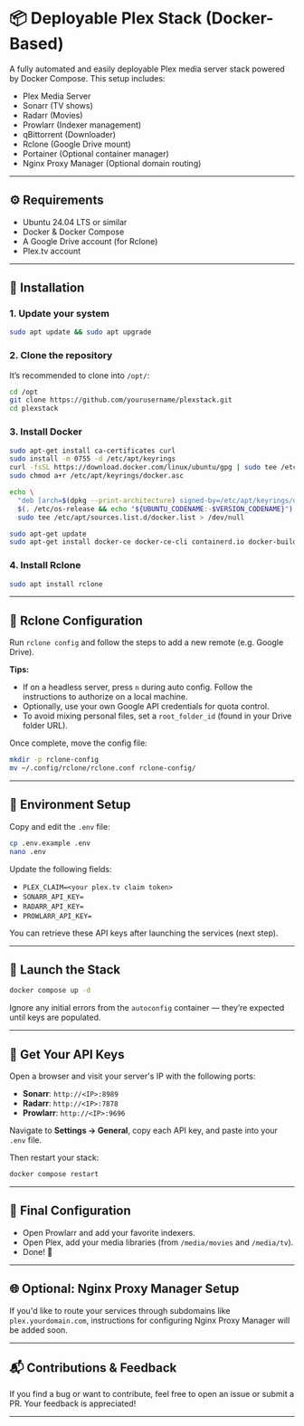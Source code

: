# 📦 Deployable Plex Stack (Docker-Based)

A fully automated and easily deployable Plex media server stack powered by Docker Compose. This setup includes:

- Plex Media Server
- Sonarr (TV shows)
- Radarr (Movies)
- Prowlarr (Indexer management)
- qBittorrent (Downloader)
- Rclone (Google Drive mount)
- Portainer (Optional container manager)
- Nginx Proxy Manager (Optional domain routing)

---

## ⚙️ Requirements

- Ubuntu 24.04 LTS or similar
- Docker & Docker Compose
- A Google Drive account (for Rclone)
- Plex.tv account

---

## 🚀 Installation

### 1. Update your system

```bash
sudo apt update && sudo apt upgrade
```

### 2. Clone the repository

It’s recommended to clone into `/opt/`:

```bash
cd /opt
git clone https://github.com/yourusername/plexstack.git
cd plexstack
```

### 3. Install Docker

```bash
sudo apt-get install ca-certificates curl
sudo install -m 0755 -d /etc/apt/keyrings
curl -fsSL https://download.docker.com/linux/ubuntu/gpg | sudo tee /etc/apt/keyrings/docker.asc > /dev/null
sudo chmod a+r /etc/apt/keyrings/docker.asc

echo \
  "deb [arch=$(dpkg --print-architecture) signed-by=/etc/apt/keyrings/docker.asc] https://download.docker.com/linux/ubuntu \
  $(. /etc/os-release && echo "${UBUNTU_CODENAME:-$VERSION_CODENAME}") stable" | \
  sudo tee /etc/apt/sources.list.d/docker.list > /dev/null

sudo apt-get update
sudo apt-get install docker-ce docker-ce-cli containerd.io docker-buildx-plugin docker-compose-plugin
```

### 4. Install Rclone

```bash
sudo apt install rclone
```

---

## 🔗 Rclone Configuration

Run `rclone config` and follow the steps to add a new remote (e.g. Google Drive).

**Tips:**

- If on a headless server, press `n` during auto config. Follow the instructions to authorize on a local machine.
- Optionally, use your own Google API credentials for quota control.
- To avoid mixing personal files, set a `root_folder_id` (found in your Drive folder URL).

Once complete, move the config file:

```bash
mkdir -p rclone-config
mv ~/.config/rclone/rclone.conf rclone-config/
```

---

## 📄 Environment Setup

Copy and edit the `.env` file:

```bash
cp .env.example .env
nano .env
```

Update the following fields:

- `PLEX_CLAIM=<your plex.tv claim token>`
- `SONARR_API_KEY=`
- `RADARR_API_KEY=`
- `PROWLARR_API_KEY=`

You can retrieve these API keys after launching the services (next step).

---

## 🐳 Launch the Stack

```bash
docker compose up -d
```

Ignore any initial errors from the `autoconfig` container — they’re expected until keys are populated.

---

## 🔑 Get Your API Keys

Open a browser and visit your server's IP with the following ports:

- **Sonarr**: `http://<IP>:8989`
- **Radarr**: `http://<IP>:7878`
- **Prowlarr**: `http://<IP>:9696`

Navigate to **Settings → General**, copy each API key, and paste into your `.env` file.

Then restart your stack:

```bash
docker compose restart
```

---

## 🧩 Final Configuration

- Open Prowlarr and add your favorite indexers.
- Open Plex, add your media libraries (from `/media/movies` and `/media/tv`).
- Done! 🎉

---

## 🌐 Optional: Nginx Proxy Manager Setup

If you'd like to route your services through subdomains like `plex.yourdomain.com`, instructions for configuring Nginx Proxy Manager will be added soon.

---

## 📬 Contributions & Feedback

If you find a bug or want to contribute, feel free to open an issue or submit a PR. Your feedback is appreciated!

---
